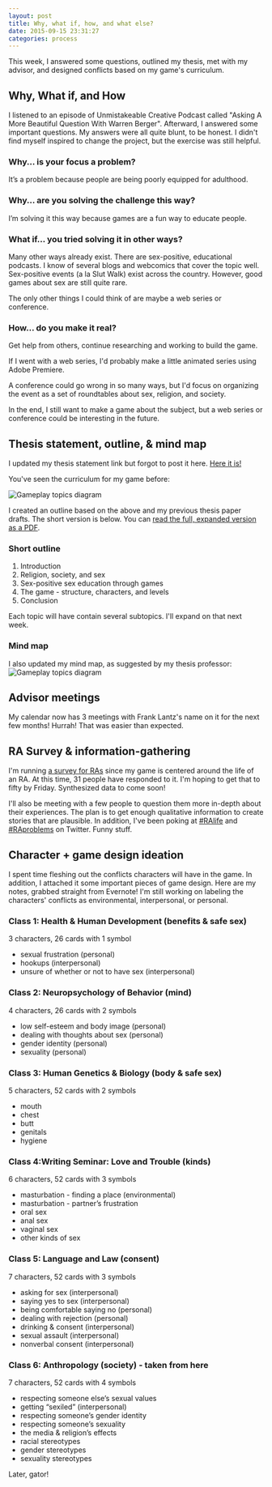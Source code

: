 ```yaml
---
layout: post
title: Why, what if, how, and what else?
date: 2015-09-15 23:31:27
categories: process
---
```


This week, I answered some questions, outlined my thesis, met with my advisor, and designed conflicts based on my game's curriculum.

## Why, What if, and How
I listened to an episode of Unmistakeable Creative Podcast called "Asking A More Beautiful Question With Warren Berger". Afterward, I answered some important questions. My answers were all quite blunt, to be honest. I didn't find myself inspired to change the project, but the exercise was still helpful.

### Why... is your focus a problem?
It’s a problem because people are being poorly equipped for adulthood.

### Why... are you solving the challenge this way?
I’m solving it this way because games are a fun way to educate people.

### What if... you tried solving it in other ways?
Many other ways already exist. There are sex-positive, educational podcasts. I know of several blogs and webcomics that cover the topic well. Sex-positive events (a la Slut Walk) exist across the country. However, good games about sex are still quite rare.

The only other things I could think of are maybe a web series or conference.

### How... do you make it real?
Get help from others, continue researching and working to build the game.

If I went with a web series, I'd probably make a little animated series using Adobe Premiere.

A conference could go wrong in so many ways, but I'd focus on organizing the event as a set of roundtables about sex, religion, and society.

In the end, I still want to make a game about the subject, but a web series or conference could be interesting in the future.

## Thesis statement, outline, & mind map
I updated my thesis statement link but forgot to post it here. [Here it is!](/assets/docs/CattSmall_ThesisStatement%23_2015-09-09.pdf)

You've seen the curriculum for my game before:

![Gameplay topics diagram](/assets/img/posts/20150412_gameplay1.png)

I created an outline based on the above and my previous thesis paper drafts. The short version is below. You can [read the full, expanded version as a PDF](/assets/docs/CattSmall_Outline%23_2015-09-16.pdf).

### Short outline

1. Introduction
2. Religion, society, and sex
3. Sex-positive sex education through games
4. The game - structure, characters, and levels
5. Conclusion

Each topic will have contain several subtopics. I'll expand on that next week.

### Mind map
I also updated my mind map, as suggested by my thesis professor:
![Gameplay topics diagram](/assets/img/posts/2015-09-15/diagram_mind_map_v2.png)

## Advisor meetings
My calendar now has 3 meetings with Frank Lantz's name on it for the next few months! Hurrah! That was easier than expected.

## RA Survey & information-gathering
I'm running [a survey for RAs](http://goo.gl/forms/15MK3HBG67) since my game is centered around the life of an RA. At this time, 31 people have responded to it. I'm hoping to get that to fifty by Friday. Synthesized data to come soon!

I'll also be meeting with a few people to question them more in-depth about their experiences. The plan is to get enough qualitative information to create stories that are plausible. In addition, I've been poking at [#RAlife](https://twitter.com/search?q=%23RALife&src=typd) and [#RAproblems](https://twitter.com/search?q=%23RAProblems&src=typd) on Twitter. Funny stuff.

## Character + game design ideation
I spent time fleshing out the conflicts characters will have in the game. In addition, I attached it some important pieces of game design. Here are my notes, grabbed straight from Evernote! I'm still working on labeling the characters' conflicts as environmental, interpersonal, or personal.

### Class 1: Health & Human Development (benefits & safe sex)
3 characters, 26 cards with 1 symbol

- sexual frustration (personal)
- hookups (interpersonal)
- unsure of whether or not to have sex (interpersonal)

### Class 2: Neuropsychology of Behavior (mind)
4 characters, 26 cards with 2 symbols

- low self-esteem and body image (personal)
- dealing with thoughts about sex (personal)
- gender identity (personal)
- sexuality (personal)

### Class 3: Human Genetics & Biology (body & safe sex)
5 characters, 52 cards with 2 symbols

- mouth
- chest
- butt
- genitals
- hygiene

### Class 4:Writing Seminar: Love and Trouble (kinds)
6 characters, 52 cards with 3 symbols

- masturbation - finding a place (environmental)
- masturbation - partner’s frustration
- oral sex
- anal sex
- vaginal sex
- other kinds of sex

### Class 5: Language and Law (consent)
7 characters, 52 cards with 3 symbols

- asking for sex (interpersonal)
- saying yes to sex (interpersonal)
- being comfortable saying no (personal)
- dealing with rejection (personal)
- drinking & consent (interpersonal)
- sexual assault (interpersonal)
- nonverbal consent (interpersonal)

### Class 6: Anthropology (society) - taken from here
7 characters, 52 cards with 4 symbols

- respecting someone else’s sexual values
- getting “sexiled” (interpersonal)
- respecting someone’s gender identity
- respecting someone’s sexuality
- the media & religion’s effects
- racial stereotypes
- gender stereotypes
- sexuality stereotypes

Later, gator!
